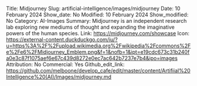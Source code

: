 Title: Midjourney
Slug: artificial-intelligence/images/midjourney
Date: 10 February 2024
Show_date: No
Modified: 10 February 2024
Show_modified: No
Category: AI-Images
Summary: Midjourney is an independent research lab exploring new mediums of thought and expanding the imaginative powers of the human species.
Link: https://midjourney.com/showcase
Icon: https://external-content.duckduckgo.com/iu/?u=https%3A%2F%2Fupload.wikimedia.org%2Fwikipedia%2Fcommons%2Fe%2Fe6%2FMidjourney_Emblem.png&f=1&nofb=1&ipt=e19cdc673c31b240fa0e3c87f1075aef6e67c439d8272e0ec7ac642b7237e7b4&ipo=images
Attribution: No
Commercial: Yes
Github_edit_link: https://github.com/melboone/develop_cafe/edit/master/content/Artifiial%20Intelligence%20(AI)/Images/midjourney.md
